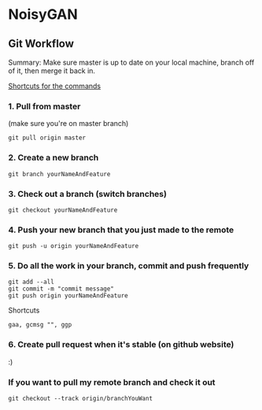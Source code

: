 # NoisyGAN

## Git Workflow

Summary: Make sure master is up to date on your local machine, branch off of it, then merge it back in.

[Shortcuts for the commands](https://github.com/ohmyzsh/ohmyzsh/wiki/Cheatsheet)

### 1. Pull from master
(make sure you're on master branch)
```
git pull origin master
```

### 2. Create a new branch
```
git branch yourNameAndFeature
```

### 3. Check out a branch (switch branches)

```
git checkout yourNameAndFeature
```

### 4. Push your new branch that you just made to the remote
```
git push -u origin yourNameAndFeature
```

### 5. Do all the work in your branch, commit and push frequently

```
git add --all
git commit -m "commit message"
git push origin yourNameAndFeature
```
Shortcuts
```
gaa, gcmsg "", ggp
```

### 6. Create pull request when it's stable (on github website)
:)

### If you want to pull my remote branch and check it out
```
git checkout --track origin/branchYouWant
```
